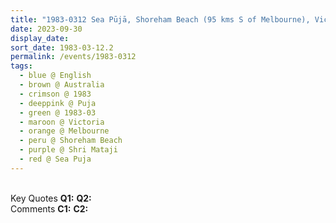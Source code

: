 ```yaml
---
title: "1983-0312 Sea Pūjā, Shoreham Beach (95 kms S of Melbourne), Victoria, Australia"
date: 2023-09-30
display_date: 
sort_date: 1983-03-12.2
permalink: /events/1983-0312
tags:
  - blue @ English
  - brown @ Australia
  - crimson @ 1983
  - deeppink @ Puja
  - green @ 1983-03
  - maroon @ Victoria
  - orange @ Melbourne
  - peru @ Shoreham Beach
  - purple @ Shri Mataji
  - red @ Sea Puja
---
```


<br>

<wave-list>
  <list-title color="DarkSeaGreen" width="55">Key Quotes</list-title>
  <list-item color="BlanchedAlmond" width="280"><b>Q1:</b> <i></i></list-item>
  <list-item color="Lavender" width="280"><b>Q2:</b> <i></i></list-item>
</wave-list>

<br>

<wave-list>
  <list-title color="DarkSeaGreen" width="55">Comments</list-title>
  <list-item color="BlanchedAlmond" width="280"><b>C1:</b> <i></i></list-item>
  <list-item color="Lavender" width="280"><b>C2:</b> <i></i></list-item>
</wave-list>